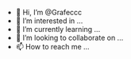 - 👋 Hi, I’m @Grafeccc
- 👀 I’m interested in ...
- 🌱 I’m currently learning ...
- 💞️ I’m looking to collaborate on ...
- 📫 How to reach me ...

<!---
Grafeccc/Grafeccc is a ✨ special ✨ repository because its `README.md` (this file) appears on your GitHub profile.
You can click the Preview link to take a look at your changes.
--->
